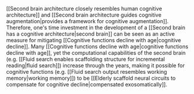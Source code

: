 ---
---

[[Second brain architecture closely resembles human cognitive architecture]] and [[Second brain architecture guides cognitive augmentation|provides a framework for cognitive augmentation]]. Therefore, one's time investment in the development of a [[Second brain has a cognitive architecture|second brain]] can be seen as an active measure for mitigating [[Cognitive functions decline with age|cognitive decline]]. Many [[Cognitive functions decline with age|cognitive functions decline with age]], yet the computational capabilities of the second brain (e.g. [[Fluid search enables scaffolding structure for incremental reading|fluid search]]) increase through the years, making it possible for cognitive functions (e.g. [[Fluid search output resembles working memory|working memory]]) to be [[Elderly scaffold neural circuits to compensate for cognitive decline|compensated exosomatically]].